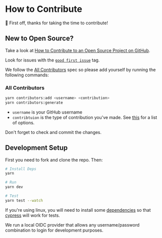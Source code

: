 # How to Contribute

👋 First off, thanks for taking the time to contribute!

## New to Open Source?

Take a look at [How to Contribute to an Open Source Project on GitHub](https://egghead.io/courses/how-to-contribute-to-an-open-source-project-on-github).

Look for issues with the [`good first issue`](https://github.com/jamiedavenport/nauth0/issues?q=is%3Aopen+is%3Aissue+label%3A%22good+first+issue%22) tag.

We follow the [All Contributors](https://allcontributors.org/) spec so please add yourself by running the following commands:

### All Contributors

```bash
yarn contributors:add <username> <contribution>
yarn contributors:generate
```

- `username` is your GitHub username
- `contribtuion` is the type of contribution you've made. See [this](https://allcontributors.org/docs/en/emoji-key) for a list of options.

Don't forget to check and commit the changes.

## Development Setup

First you need to fork and clone the repo. Then:

```bash
# Install Deps
yarn

# Run
yarn dev

# Test
yarn test --watch
```

If you're using linux, you will need to install some [dependencies](https://docs.cypress.io/guides/getting-started/installing-cypress.html#Linux) so that [cypress](https://www.cypress.io/) will work for tests.

We run a local OIDC provider that allows any username/password combination to login for development purposes.
